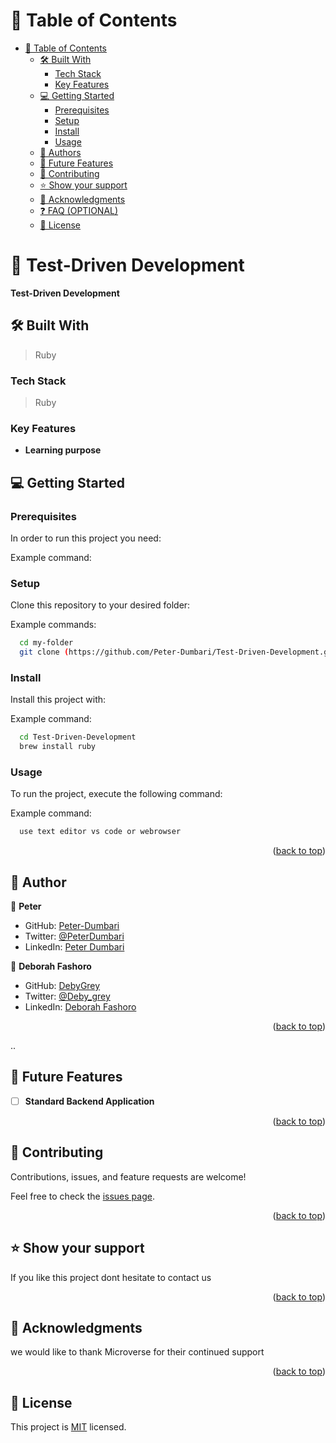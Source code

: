 <!-- TABLE OF CONTENTS -->

# 📗 Table of Contents

- [📗 Table of Contents](#-table-of-contents)
  - [🛠 Built With ](#-built-with-)
    - [Tech Stack ](#tech-stack-)
    - [Key Features ](#key-features-)
  - [💻 Getting Started ](#-getting-started-)
    - [Prerequisites](#prerequisites)
    - [Setup](#setup)
    - [Install](#install)
    - [Usage](#usage)
  - [👥 Authors ](#-authors-)
  - [🔭 Future Features ](#-future-features-)
  - [🤝 Contributing ](#-contributing-)
  - [⭐️ Show your support ](#️-show-your-support-)
  - [🙏 Acknowledgments ](#-acknowledgments-)
  - [❓ FAQ (OPTIONAL) ](#-faq-optional-)
  - [📝 License ](#-license-)

<!-- PROJECT DESCRIPTION -->

# 📖 Test-Driven Development<a name="about-project"></a>

**Test-Driven Development**

## 🛠 Built With <a name="built-with"></a>

> Ruby

### Tech Stack <a name="tech-stack"></a>

> Ruby

<!-- Features -->

### Key Features <a name="key-features"></a>

- **Learning purpose**

<!-- GETTING STARTED -->

## 💻 Getting Started <a name="getting-started"></a>

### Prerequisites

In order to run this project you need:

Example command:

### Setup

Clone this repository to your desired folder:

Example commands:

```sh
  cd my-folder
  git clone (https://github.com/Peter-Dumbari/Test-Driven-Development.git)
```

### Install

Install this project with:

Example command:

```sh
  cd Test-Driven-Development
  brew install ruby
```

### Usage

To run the project, execute the following command:

Example command:

```sh
  use text editor vs code or webrowser
```

<p align="right">(<a href="#readme-top">back to top</a>)</p>

<!-- AUTHORS -->

## 👥 Author <a name="authors"></a>

👤 **Peter**

- GitHub: [Peter-Dumbari](https://github.com/Peter-Dumbari)
- Twitter: [@PeterDumbari](https://twitter.com/PeterDumbari)
- LinkedIn: [Peter Dumbari](https://www.linkedin.com/in/peterdumbari)

👤 **Deborah Fashoro**

- GitHub: [DebyGrey](https://github.com/DebyGrey)
- Twitter: [@Deby_grey](https://twitter.com/Deby_grey)
- LinkedIn: [Deborah Fashoro](https://www.linkedin.com/in/deborah-fashoro)

<p align="right">(<a href="#readme-top">back to top</a>)</p>..

<!-- FUTURE FEATURES -->

## 🔭 Future Features <a name="future-features"></a>

- [ ] **Standard Backend Application**

<p align="right">(<a href="#readme-top">back to top</a>)</p>

<!-- CONTRIBUTING -->

## 🤝 Contributing <a name="contributing"></a>

Contributions, issues, and feature requests are welcome!

Feel free to check the [issues page](https://github.com/Peter-Dumbari/Test-Driven-Development/issues).

<p align="right">(<a href="#readme-top">back to top</a>)</p>

<!-- SUPPORT -->

## ⭐️ Show your support <a name="support"></a>

If you like this project dont hesitate to contact us

<p align="right">(<a href="#readme-top">back to top</a>)</p>

<!-- ACKNOWLEDGEMENTS -->

## 🙏 Acknowledgments <a name="acknowledgements"></a>

we would like to thank Microverse for their continued support

<p align="right">(<a href="#readme-top">back to top</a>)</p>

<!-- LICENSE -->

## 📝 License <a name="license"></a>

This project is [MIT](/LICENCE) licensed.
